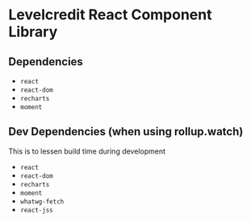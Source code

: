 # Levelcredit React Component Library

## Dependencies

* `react`
* `react-dom`
* `recharts`
* `moment`

## Dev Dependencies (when using rollup.watch)

This is to lessen build time during development

* `react`
* `react-dom`
* `recharts`
* `moment`
* `whatwg-fetch`
* `react-jss`
